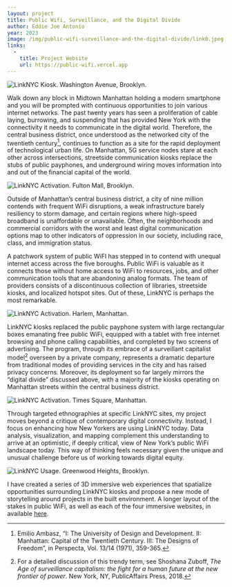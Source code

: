 ```yaml
---
layout: project
title: Public Wifi, Surveillance, and the Digital Divide
author: Eddie Joe Antonio
year: 2023
image: /img/public-wifi-surveillance-and-the-digital-divide/link0.jpeg
links:
  -
    title: Project Website 
    url: https://public-wifi.vercel.app
---
```


![LinkNYC Kiosk. Washington Avenue, Brooklyn.](/img/public-wifi-surveillance-and-the-digital-divide/link0.jpeg)

Walk down any block in Midtown Manhattan holding a modern smartphone and you will be prompted with continuous opportunities to join various internet networks. The past twenty years has seen a proliferation of cable laying, burrowing, and suspending that has provided New York with the connectivity it needs to communicate in the digital world. Therefore, the central business district, once understood as the networked city of the twentieth century[^1], continues to function as a site for the rapid deployment of technological urban life. On Manhattan, 5G service nodes stare at each other across intersections, streetside communication kiosks replace the stubs of public payphones, and underground wiring moves information into and out of the financial capital of the world.

![LinkNYC Activation. Fulton Mall, Brooklyn.](/img/public-wifi-surveillance-and-the-digital-divide/lawrence_ui.jpg)

Outside of Manhattan’s central business district, a city of nine million contends with frequent WiFi disruptions, a weak infrastructure barely resiliency to storm damage, and certain regions where high-speed broadband is unaffordable or unavailable. Often, the neighborhoods and commercial corridors with the worst and least digital communication options map to other indicators of oppression in our society, including race, class, and immigration status.

A patchwork system of public WiFI has stepped in to contend with unequal internet access across the five boroughs. Public WiFi is valuable as it connects those without home access to WiFi to resources, jobs, and other communication tools that are abandoning analog formats. The team of providers consists of a discontinuous collection of libraries, streetside kiosks, and localized hotspot sites. Out of these, LinkNYC is perhaps the most remarkable.

![LinkNYC Activation. Harlem, Manhattan.](/img/public-wifi-surveillance-and-the-digital-divide/harlem_ui.jpg)

LinkNYC kiosks replaced the public payphone system with large rectangular boxes emanating free public WiFi, equipped with a tablet with free internet browsing and phone calling capabilities, and completed by two screens of advertising. The program, through its embrace of a surveillant capitalist model[^2] overseen by a private company, represents a dramatic departure from traditional modes of providing services in the city and has raised privacy concerns. Moreover, its deployment so far largely mirrors the “digital divide” discussed above, with a majority of the kiosks operating on Manhattan streets within the central business district.

![LinkNYC Activation. Times Square, Manhattan.](/img/public-wifi-surveillance-and-the-digital-divide/timessquare_ui.jpg)

Through targeted ethnographies at specific LinkNYC sites, my project moves beyond a critique of contemporary digital connectivity. Instead, I focus on enhancing how New Yorkers are using LinkNYC today. Data analysis, visualization, and mapping complement this understanding to arrive at an optimistic, if deeply critical, view of New York’s public WiFi landscape today. This way of thinking feels necessary given the unique and unusual challenge before us of working towards digital equity.

![LinkNYC Usage. Greenwood Heights, Brooklyn.](/img/public-wifi-surveillance-and-the-digital-divide/link3.jpeg)

I have created a series of 3D immersive web experiences that spatialize opportunities surrounding LinkNYC kiosks and propose a new mode of storytelling around projects in the built environment. A longer layout of the stakes in public WiFi, as well as each of the four immersive websites, in available [here](https://public-wifi.vercel.app).

[^1]: Emilio Ambasz, “I: The University of Design and Development. II: Manhattan: Capital of the Twentieth Century. III: The Designs of Freedom”, in Perspecta, Vol. 13/14 (1971), 359-365.
[^2]: For a detailed discussion of this trendy term, see Shoshana Zuboff, _The Age of surveillance capitalism: the fight for a human future at the new frontier of power_. New York, NY, PublicAffairs Press, 2018.
